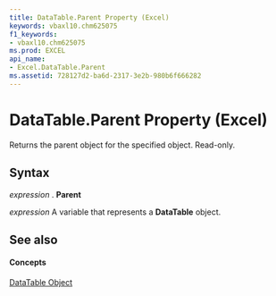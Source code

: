 ```yaml
---
title: DataTable.Parent Property (Excel)
keywords: vbaxl10.chm625075
f1_keywords:
- vbaxl10.chm625075
ms.prod: EXCEL
api_name:
- Excel.DataTable.Parent
ms.assetid: 728127d2-ba6d-2317-3e2b-980b6f666282
---
```



# DataTable.Parent Property (Excel)

Returns the parent object for the specified object. Read-only.


## Syntax

 _expression_ . **Parent**

 _expression_ A variable that represents a **DataTable** object.


## See also


#### Concepts


[DataTable Object](datatable-object-excel.md)

